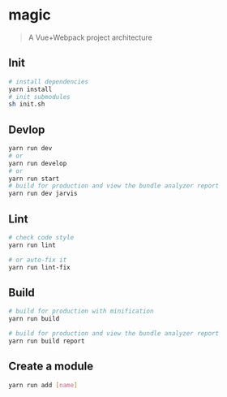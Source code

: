 # magic

> A Vue+Webpack project architecture

## Init

``` bash
# install dependencies
yarn install
# init submodules
sh init.sh
```

## Devlop

```bash
yarn run dev
# or 
yarn run develop
# or 
yarn run start
# build for production and view the bundle analyzer report
yarn run dev jarvis
```

## Lint

```bash
# check code style
yarn run lint

# or auto-fix it
yarn run lint-fix
```

## Build

```bash
# build for production with minification
yarn run build

# build for production and view the bundle analyzer report
yarn run build report
```

## Create a module

```bash
yarn run add [name]
```